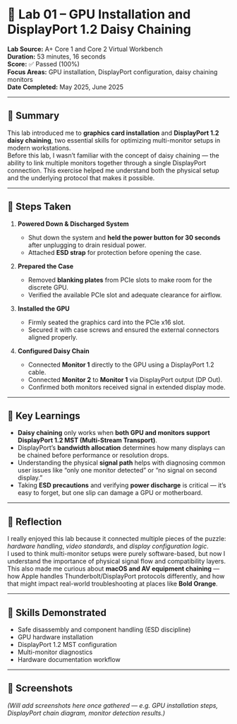 # 🧠 Lab 01 – GPU Installation and DisplayPort 1.2 Daisy Chaining

**Lab Source:** A+ Core 1 and Core 2 Virtual Workbench  
**Duration:** 53 minutes, 16 seconds  
**Score:** ✅ Passed (100%)  
**Focus Areas:** GPU installation, DisplayPort configuration, daisy chaining monitors  
**Date Completed:** May 2025, June 2025 

---

## 🧩 Summary
This lab introduced me to **graphics card installation** and **DisplayPort 1.2 daisy chaining**, two essential skills for optimizing multi-monitor setups in modern workstations.  
Before this lab, I wasn’t familiar with the concept of daisy chaining — the ability to link multiple monitors together through a single DisplayPort connection. This exercise helped me understand both the physical setup and the underlying protocol that makes it possible.

---

## 🧰 Steps Taken
1. **Powered Down & Discharged System**
   - Shut down the system and **held the power button for 30 seconds** after unplugging to drain residual power.
   - Attached **ESD strap** for protection before opening the case.

2. **Prepared the Case**
   - Removed **blanking plates** from PCIe slots to make room for the discrete GPU.
   - Verified the available PCIe slot and adequate clearance for airflow.

3. **Installed the GPU**
   - Firmly seated the graphics card into the PCIe x16 slot.
   - Secured it with case screws and ensured the external connectors aligned properly.

4. **Configured Daisy Chain**
   - Connected **Monitor 1** directly to the GPU using a DisplayPort 1.2 cable.
   - Connected **Monitor 2** to **Monitor 1** via DisplayPort output (DP Out).
   - Confirmed both monitors received signal in extended display mode.

---

## 🧠 Key Learnings
- **Daisy chaining** only works when **both GPU and monitors support DisplayPort 1.2 MST (Multi-Stream Transport)**.
- DisplayPort’s **bandwidth allocation** determines how many displays can be chained before performance or resolution drops.
- Understanding the physical **signal path** helps with diagnosing common user issues like “only one monitor detected” or “no signal on second display.”
- Taking **ESD precautions** and verifying **power discharge** is critical — it’s easy to forget, but one slip can damage a GPU or motherboard.

---

## 🧩 Reflection
I really enjoyed this lab because it connected multiple pieces of the puzzle: *hardware handling*, *video standards*, and *display configuration logic*.  
I used to think multi-monitor setups were purely software-based, but now I understand the importance of physical signal flow and compatibility layers.  
This also made me curious about **macOS and AV equipment chaining** — how Apple handles Thunderbolt/DisplayPort protocols differently, and how that might impact real-world troubleshooting at places like **Bold Orange**.

---

## 🧱 Skills Demonstrated
- Safe disassembly and component handling (ESD discipline)
- GPU hardware installation
- DisplayPort 1.2 MST configuration
- Multi-monitor diagnostics
- Hardware documentation workflow

---

## 📸 Screenshots
*(Will add screenshots here once gathered — e.g. GPU installation steps, DisplayPort chain diagram, monitor detection results.)*
